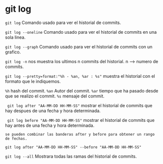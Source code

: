 # git log

`git log` Comando usado para ver el historial de commits.

`git log --oneline` Comando usado para ver el historial de commits en una sola linea.

`git log --graph` Comando usado para ver el historial de commits con un grafico.

`git log -n` nos muestra los ultimos n commits del historial. n --> numero de commits.

`git log --pretty=format:"%h - %an, %ar : %s"` muestra el historial con el formato que le indiquemos.

  `%h` hash del commit.
  `%an` Autor del commit.
  `%ar` tiempo que ha pasado desde que se realizo el commit.
  `%s` mensaje del commit.

` git log after "AA-MM-DD HH-MM-SS"` mostrar el historial de commits que hay despues de una fecha y hora determinada.

` git log before "AA-MM-DD HH-MM-SS"` mostrar el historial de commits que hay antes de una fecha y hora determinada.

````
se pueden combinar las banderas after y before para obtener un rango de fechas.

git log after "AA-MM-DD HH-MM-SS" --before "AA-MM-DD HH-MM-SS"
````

`git log --all` Mostrara todas las ramas del historial de commits.
